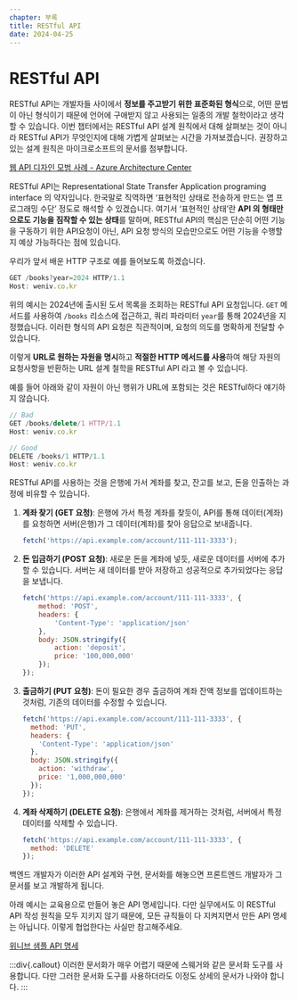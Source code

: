 ```yaml
---
chapter: 부록
title: RESTful API
date: 2024-04-25
---
```

# RESTful API

RESTful API는 개발자들 사이에서 **정보를 주고받기 위한 표준화된 형식**으로, 어떤 문법이 아닌 형식이기 때문에 언어에 구애받지 않고 사용되는 일종의 개발 철학이라고 생각할 수 있습니다. 이번 챕터에서는 RESTful API 설계 원칙에서 대해 살펴보는 것이 아니라 RESTful API가 무엇인지에 대해 가볍게 살펴보는 시간을 가져보겠습니다. 권장하고 있는 설계 원칙은 마이크로소프트의 문서를 첨부합니다.

[웹 API 디자인 모범 사례 - Azure Architecture Center](https://learn.microsoft.com/ko-kr/azure/architecture/best-practices/api-design)

RESTful API는 Representational State Transfer Application programing interface 의 약자입니다. 한국말로 직역하면 ‘표현적인 상태로 전송하게 만드는 앱 프로그래밍 수단’ 정도로 해석할 수 있겠습니다. 여기서 ‘표현적인 상태’란 **API 의 형태만으로도 기능을 짐작할 수 있는 상태**를 말하며, RESTful API의 핵심은 단순히 어떤 기능을 구동하기 위한 API요청이 아닌, API 요청 방식의 모습만으로도 어떤 기능을 수행할지 예상 가능하다는 점에 있습니다.

우리가 앞서 배운 HTTP 구조로 예를 들어보도록 하겠습니다.

```javascript
GET /books?year=2024 HTTP/1.1
Host: weniv.co.kr
```

위의 예시는 2024년에 출시된 도서 목록을 조회하는 RESTful API 요청입니다. `GET` 메서드를 사용하여 `/books` 리소스에 접근하고, 쿼리 파라미터 `year`를 통해 2024년을 지정했습니다. 이러한 형식의 API 요청은 직관적이며, 요청의 의도를 명확하게 전달할 수 있습니다.

이렇게 **URL로 원하는 자원을 명시**하고 **적절한 HTTP 메서드를 사용**하여 해당 자원의 요청사항을 반환하는 URL 설계 철학을 RESTful API 라고 볼 수 있습니다.

예를 들어 아래와 같이 자원이 아닌 행위가 URL에 포함되는 것은 RESTful하다 얘기하지 않습니다.

```javascript
// Bad
GET /books/delete/1 HTTP/1.1
Host: weniv.co.kr

// Good
DELETE /books/1 HTTP/1.1
Host: weniv.co.kr
```

RESTful API를 사용하는 것을 은행에 가서 계좌를 찾고, 잔고를 보고, 돈을 인출하는 과정에 비유할 수 있습니다.

1. **계좌 찾기 (GET 요청)**: 은행에 가서 특정 계좌를 찾듯이, API를 통해 데이터(계좌)를 요청하면 서버(은행)가 그 데이터(계좌)를 찾아 응답으로 보내줍니다.
    
    ```jsx
    fetch('https://api.example.com/account/111-111-3333');
    ```
    

2. **돈 입금하기 (POST 요청)**: 새로운 돈을 계좌에 넣듯, 새로운 데이터를 서버에 추가할 수 있습니다. 서버는 새 데이터를 받아 저장하고 성공적으로 추가되었다는 응답을 보냅니다.
    
    ```jsx
    fetch('https://api.example.com/account/111-111-3333', {
    	method: 'POST',
    	headers: {
    		'Content-Type': 'application/json'
    	},
    	body: JSON.stringify({
    		action: 'deposit',
    		price: '100,000,000'
    	});
    });
    ```
    

3. **출금하기 (PUT 요청)**: 돈이 필요한 경우 출금하여 계좌 잔액 정보를 업데이트하는 것처럼, 기존의 데이터를 수정할 수 있습니다.
    
    ```jsx
    fetch('https://api.example.com/account/111-111-3333', {
      method: 'PUT',
      headers: {
        'Content-Type': 'application/json'
      },
      body: JSON.stringify({
        action: 'withdraw',
        price: '1,000,000,000'
      });
    });
    ```
    

4. **계좌 삭제하기 (DELETE 요청)**: 은행에서 계좌를 제거하는 것처럼, 서버에서 특정 데이터를 삭제할 수 있습니다.
    
    ```jsx
    fetch('https://api.example.com/account/111-111-3333', {
      method: 'DELETE'
    });
    ```
    

백엔드 개발자가 이러한 API 설계와 구현, 문서화를 해놓으면 프론트엔드 개발자가 그 문서를 보고 개발하게 됩니다. 

아래  예시는 교육용으로 만들어 놓은 API 명세입니다. 다만 실무에서도 이 RESTful API 작성 원칙을 모두 지키지 않기 때문에, 모든 규칙들이 다 지켜지면서 만든 API 명세는 아닙니다. 이렇게 협업한다는 사실만 참고해주세요.

[위니브 샘플 API 명세](https://www.notion.so/API-11ea8a68edcb43cb897cdf6fbd59431d?pvs=21)

:::div{.callout}
이러한 문서화가 매우 어렵기 때문에 스웨거와 같은 문서화 도구를 사용합니다. 다만 그러한 문서화 도구를 사용하더라도 이정도 상세의 문서가 나와야 합니다.
:::